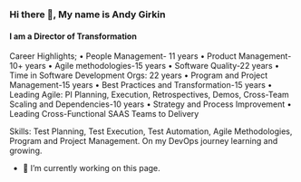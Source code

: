 ### Hi there 👋, My name is Andy Girkin
#### I am a Director of Transformation
Career Highlights;
•	People Management- 11 years
•	Product Management- 10+ years
•	Agile methodologies-15 years
•	Software Quality-22 years
•	Time in Software Development Orgs: 22 years
•	Program and Project Management-15 years
•	Best Practices and Transformation-15 years
•	Leading Agile: PI Planning, Execution, Retrospectives, Demos, Cross-Team Scaling and Dependencies-10 years
•	Strategy and Process Improvement
•	Leading Cross-Functional SAAS Teams to Delivery


Skills: Test Planning, Test Execution, Test Automation, Agile Methodologies, Program and Project Management. On my DevOps journey learning and growing.

- 🔭 I’m currently working on this page. 




